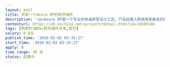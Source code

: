 ```yaml
---                
layout: post       
title: 开发一个Axure RP的软件插件           
description: '<p>Axure RP是一个专业的快速原型设计工具。产品经理人群使用率最高的软件。</p><p><br></p><p>该软件支持将原型生成HTML文件，可以直接浏览器查看产品原型。官方原版也支持直接在云端生成原型HTML文件，直接通过URL查看，非常方便分享。</p><p><br></p><p>官方服务叫AxShare，但是官网的服务器是国外的，我的需求就是开发一个这样的功能。不熟悉的话可以Google一下<span style="color: rgb(51, 51, 51); font-size: 14px;">AxShare是什么样的服务。</span></p><p><br></p><p>一个Axure RP插件，替换官方发布到云端的功能，将发布的HTML文件上传到七牛或又拍云。</p><p><br></p><p>需要开发Windows和Mac两个版本，如果两个都会开发最好，只会其中一个也可以。</p><p><br></p><p>会开发两个平台的插件，价格可另谈。</p>'     
contenturl: https://zb.oschina.net/project/detail.html?id=15030348      
tags: [熟悉PC或Mac软件插件开发,其它]            
salary: 0-0元          
publish_time: '2016-02-02 03:35:27'         
start_time: '2016-02-02 03:35:27'           
apply: 0                   
time_range: 30 天              
status: 招募中                  
---                 
```

